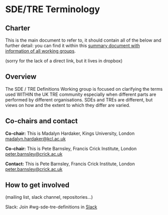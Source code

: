 # SDE/TRE Terminology

## Charter


This is the main document to refer to, it should contain all of the below and further detail: you can find it within this [summary document with information of all working groups](https://docs.google.com/document/d/1uvqALeVixK6PqdkzLFVwDVhc0fPUuBdddyfQzZsRtm4/edit?usp=sharing).

(sorry for the lack of a direct link, but it lives in dropbox)

## Overview

The SDE / TRE Definitions Working group is focused on clarifying the terms used WITHIN the UK TRE community especially when different parts are performed by different organisations.
SDEs and TREs are different, but views on how and the extent to which they differ are varied.

## Co-chairs and contact

**Co-chair:** This is Madalyn Hardaker, Kings University, London madalyn.hardaker@kcl.ac.uk

**Co-chair:** This is Pete Barnsley, Francis Crick Institute, London peter.barnsley@crick.ac.uk

**Contact:** This is Pete Barnsley, Francis Crick Institute, London peter.barnsley@crick.ac.uk

## How to get involved
(mailing list, slack channel, repositories…)

Slack: Join #wg-sde-tre-definitions in [Slack](https://join.slack.com/t/uktrecommunity/shared_invite/zt-2gep86apc-QMLyIdrC2oIIsxTRzLxUqA)

